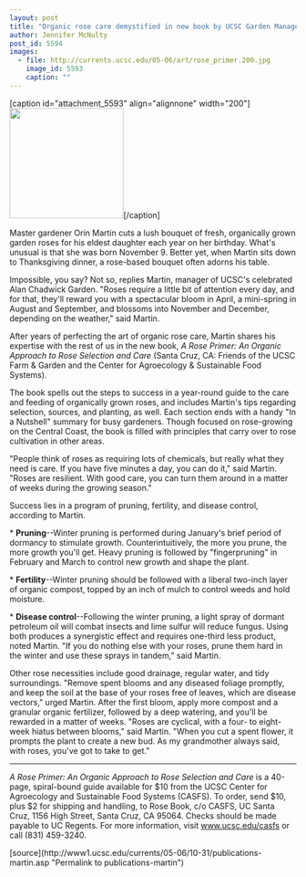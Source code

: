 ```yaml
---
layout: post
title: "Organic rose care demystified in new book by UCSC Garden Manager Orin Martin"
author: Jennifer McNulty
post_id: 5594
images:
  - file: http://currents.ucsc.edu/05-06/art/rose_primer.200.jpg
    image_id: 5593
    caption: ""
---
```


[caption id="attachment_5593" align="alignnone" width="200"]<a href="http://localhost/mysite/wp-content/uploads/2005/10/rose_primer.200.jpg"><img class="size-full wp-image-5593" src="http://localhost/mysite/wp-content/uploads/2005/10/rose_primer.200.jpg" alt="" width="200" height="193" /></a>[/caption]
<a name="content" id="content"></a>
<p>
  Master gardener Orin Martin cuts a lush bouquet of fresh, organically grown garden roses for his eldest daughter each year on her birthday. What's unusual is that she was born November 9. Better yet, when Martin sits down to Thanksgiving dinner, a rose-based bouquet often adorns his table.
</p>
<p>
  Impossible, you say? Not so, replies Martin, manager of UCSC's celebrated Alan Chadwick Garden. "Roses require a little bit of attention every day, and for that, they'll reward you with a spectacular bloom in April, a mini-spring in August and September, and blossoms into November and December, depending on the weather," said Martin.
</p>
<p>
  After years of perfecting the art of organic rose care, Martin shares his expertise with the rest of us in the new book, <i>A Rose Primer: An Organic Approach to Rose Selection and Care</i> (Santa Cruz, CA: Friends of the UCSC Farm &amp; Garden and the Center for Agroecology &amp; Sustainable Food Systems).
</p>
<p>
  The book spells out the steps to success in a year-round guide to the care and feeding of organically grown roses, and includes Martin's tips regarding selection, sources, and planting, as well. Each section ends with a handy "In a Nutshell" summary for busy gardeners. Though focused on rose-growing on the Central Coast, the book is filled with principles that carry over to rose cultivation in other areas.
</p>
<p>
  "People think of roses as requiring lots of chemicals, but really what they need is care. If you have five minutes a day, you can do it," said Martin. "Roses are resilient. With good care, you can turn them around in a matter of weeks during the growing season."
</p>
<p>
  Success lies in a program of pruning, fertility, and disease control, according to Martin.
</p>
<p>
  * <b>Pruning</b>--Winter pruning is performed during January's brief period of dormancy to stimulate growth. Counterintuitively, the more you prune, the more growth you'll get. Heavy pruning is followed by "fingerpruning" in February and March to control new growth and shape the plant.
</p>
<p>
  * <b>Fertility</b>--Winter pruning should be followed with a liberal two-inch layer of organic compost, topped by an inch of mulch to control weeds and hold moisture.
</p>
<p>
  * <b>Disease control</b>--Following the winter pruning, a light spray of dormant petroleum oil will combat insects and lime sulfur will reduce fungus. Using both produces a synergistic effect and requires one-third less product, noted Martin. "If you do nothing else with your roses, prune them hard in the winter and use these sprays in tandem," said Martin.
</p>
<p>
  Other rose necessities include good drainage, regular water, and tidy surroundings. "Remove spent blooms and any diseased foliage promptly, and keep the soil at the base of your roses free of leaves, which are disease vectors," urged Martin. After the first bloom, apply more compost and a granular organic fertilizer, followed by a deep watering, and you'll be rewarded in a matter of weeks. "Roses are cyclical, with a four- to eight-week hiatus between blooms," said Martin. "When you cut a spent flower, it prompts the plant to create a new bud. As my grandmother always said, with roses, you've got to take to get."
</p>
<hr>
<p>
  <i>A Rose Primer: An Organic Approach to Rose Selection and Care</i> is a 40-page, spiral-bound guide available for $10 from the UCSC Center for Agroecology and Sustainable Food Systems (CASFS). To order, send $10, plus $2 for shipping and handling, to Rose Book, c/o CASFS, UC Santa Cruz, 1156 High Street, Santa Cruz, CA 95064. Checks should be made payable to UC Regents. For more information, visit <a href="http://www.ucsc.edu/casfs">www.ucsc.edu/casfs</a> or call (831) 459-3240.
</p>
<p>
  <input name="t1" size="-1" type="hidden">
</p>




</p>
[source](http://www1.ucsc.edu/currents/05-06/10-31/publications-martin.asp "Permalink to publications-martin")
